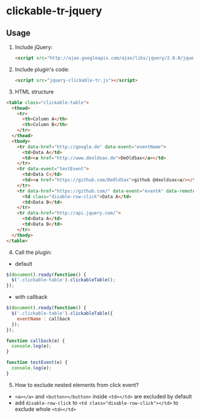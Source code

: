 # clickable-tr-jquery

## Usage

1. Include jQuery:

	```html
	<script src="http://ajax.googleapis.com/ajax/libs/jquery/2.0.0/jquery.min.js"></script>
	```

2. Include plugin's code:

	```html
	<script src="jquery-clickable-tr.js"></script>
	```
	
3. HTML structure

  ```html
  <table class="clickable-table">
    <thead>
      <tr>
        <th>Column A</th>
        <th>Column B</th>
      </tr>
    </thead>
    <tbody>
      <tr data-href="http://google.de" data-event="eventName">
        <td>Data A</td>
        <td><a href="http://www.deoldsax.de">DeOldSax</a></td>
      </tr>
      <tr data-event="testEvent">
        <td>Data C</td>
        <td><a href="https://github.com/DeOldSax">github @deoldsax<a/></td>
      </tr>
      <tr data-href="https://github.com/" data-event="eventA" data-remote="false">
        <td class="disable-row-click">Data A</td>
        <td>Data B</td>
      </tr>
      <tr data-href="http://api.jquery.com/">
        <td>Data A</td>
        <td>Data B</td>
      </tr>
    </tbody>
  </table>
  ```

4. Call the plugin:
  
  * default
  ```javascript
  $(document).ready(function() {
    $('.clickable-table').clickableTable();
  });
  ```
  
  * with callback
  ```javascript
  $(document).ready(function() {
    $('.clickable-table').clickableTable({
      eventName : callback
    });
  });

  function callback(e) {
    console.log(e);
  }

  function testEvent(e) {
    console.log(e);
  }
  ```
5. How to exclude nested elements from click event?
  * ``<a></a>`` and ``<button></button>`` inside ``<td></td>`` are excluded by default
  * add ``disable-row-click`` to ``<td class="disable-row-click"></td>`` to exclude whole ``<td></td>``
